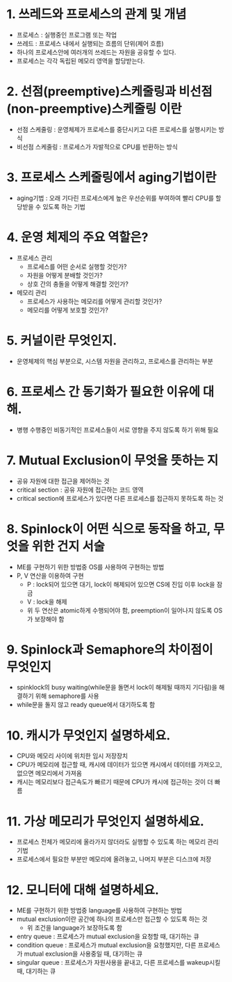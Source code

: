 # 1. 쓰레드와 프로세스의 관계 및 개념

- 프로세스 : 실행중인 프로그램 또는 작업
- 쓰레드 : 프로세스 내에서 실행되는 흐름의 단위(제어 흐름)
- 하나의 프로세스안에 여러개의 쓰레드는 자원을 공유할 수 있다.
- 프로세스는 각각 독립된 메모리 영역을 할당받는다.

# 2. 선점(preemptive)스케줄링과 비선점(non-preemptive)스케줄링 이란

- 선점 스케줄링 : 운영체제가 프로세스를 중단시키고 다른 프로세스를 실행시키는 방식
- 비선점 스케줄링 : 프로세스가 자발적으로 CPU를 반환하는 방식

# 3. 프로세스 스케줄링에서 aging기법이란

- aging기법 : 오래 기다린 프로세스에게 높은 우선순위를 부여하여 빨리 CPU를 할당받을 수 있도록 하는 기법

# 4. 운영 체제의 주요 역할은?

- 프로세스 관리
  - 프로세스를 어떤 순서로 실행할 것인가?
  - 자원을 어떻게 분배할 것인가?
  - 상호 간의 충돌을 어떻게 해결할 것인가?
- 메모리 관리
  - 프로세스가 사용하는 메모리를 어떻게 관리할 것인가?
  - 메모리를 어떻게 보호할 것인가?

# 5. 커널이란 무엇인지.

- 운영체제의 핵심 부분으로, 시스템 자원을 관리하고, 프로세스를 관리하는 부분

# 6. 프로세스 간 동기화가 필요한 이유에 대해.

- 병행 수행중인 비동기적인 프로세스들이 서로 영향을 주지 않도록 하기 위해 필요

# 7. Mutual Exclusion이 무엇을 뜻하는 지

- 공유 자원에 대한 접근을 제어하는 것
- critical section : 공유 자원에 접근하는 코드 영역
- critical section에 프로세스가 있다면 다른 프로세스를 접근하지 못하도록 하는 것

# 8. Spinlock이 어떤 식으로 동작을 하고, 무엇을 위한 건지 서술

- ME를 구현하기 위한 방법중 OS를 사용하여 구현하는 방법
- P, V 연산을 이용하여 구현
  - P : lock되어 있으면 대기, lock이 해제되어 있으면 CS에 진입 이후 lock을 잠금
  - V : lock을 해제
  - 위 두 연산은 atomic하게 수행되어야 함, preemption이 일어나지 않도록 OS가 보장해야 함

# 9. Spinlock과 Semaphore의 차이점이 무엇인지

- spinklock의 busy waiting(while문을 돌면서 lock이 해제될 때까지 기다림)을 해결하기 위해 semaphore를 사용
- while문을 돌지 않고 ready queue에서 대기하도록 함

# 10. 캐시가 무엇인지 설명하세요.

- CPU와 메모리 사이에 위치한 임시 저장장치
- CPU가 메모리에 접근할 때, 캐시에 데이터가 있으면 캐시에서 데이터를 가져오고, 없으면 메모리에서 가져옴
- 캐시는 메모리보다 접근속도가 빠르기 때문에 CPU가 캐시에 접근하는 것이 더 빠름

# 11. 가상 메모리가 무엇인지 설명하세요.

- 프로세스 전체가 메모리에 올라가지 않더라도 실행할 수 있도록 하는 메모리 관리 기법
- 프로세스에서 필요한 부분만 메모리에 올려놓고, 나머지 부분은 디스크에 저장

# 12. 모니터에 대해 설명하세요.

- ME를 구현하기 위한 방법중 language를 사용하여 구현하는 방법
- mutual exclusion이란 공간에 하나의 프로세스만 접근할 수 있도록 하는 것
  - 위 조건을 language가 보장하도록 함
- entry queue : 프로세스가 mutual exclusion을 요청할 때, 대기하는 큐
- condition queue : 프로세스가 mutual exclusion을 요청했지만, 다른 프로세스가 mutual exclusion을 사용중일 때, 대기하는 큐
- singular queue : 프로세스가 자원사용을 끝내고, 다른 프로세스를 wakeup시킬 때, 대기하는 큐
